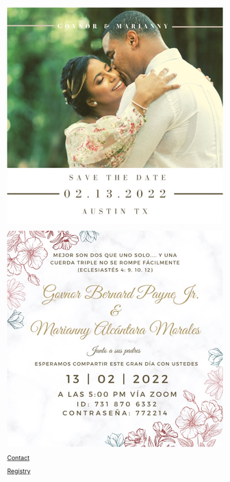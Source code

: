 
![image](images/2.jpeg)

![image](images/3.jpeg)

[Contact](mailto:govnorpayne@gmail.com)

[Registry](https://www.amazon.com/wedding/share/GovnorandMarianny)
